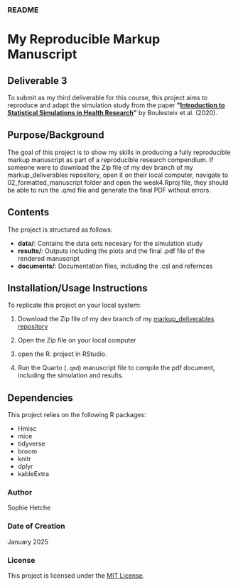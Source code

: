 
### README

# My Reproducible Markup Manuscript

## Deliverable 3

To submit as my third deliverable for this course, this project aims to reproduce and adapt the simulation study from the paper 
**"[Introduction to Statistical Simulations in Health Research](https://bmjopen.bmj.com/content/10/12/e039921#T2)"** 
by Boulesteix et al. (2020). 


## Purpose/Background

The goal of this project is to show my skills in producing a fully reproducible markup manuscript as part of a reproducible research compendium. If someone were to download the Zip file of my dev branch of my markup_deliverables repository, open it on their local computer, navigate to 02_formatted_manuscript folder and open the week4.Rproj file, they should be able to run the .qmd file and generate the final PDF without errors.

## Contents

The project is structured as follows:

-   **data/**: Contains the data sets necesary for the simulation study
-   **results/**: Outputs including the plots and the final .pdf file of the rendered manuscript
-   **documents/**: Documentation files, including the .csl and refernces

## Installation/Usage Instructions

To replicate this project on your local system:

1. Download the Zip file of my dev branch of my [markup_deliverables repository](https://github.com/Soso-h/markup_deliverables/tree/dev)

2. Open the Zip file on your local computer
   
3. open the R. project in RStudio.

5. Run the Quarto (`.qmd`) manuscript file to compile the pdf document, including the simulation and results.

## Dependencies

This project relies on the following R packages:

- Hmisc
- mice
- tidyverse
- broom
- knitr
- dplyr
- kableExtra

### Author

Sophie Hetche

### Date of Creation

January 2025

### License

This project is licensed under the [MIT License](https://github.com/Soso-h/markup_deliverables/blob/dev/02_formatted_manuscript/LICENSE.md).


